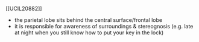 [[UCIL20882]]

- the parietal lobe sits behind the central surface/frontal lobe
- it is responsible for awareness of surroundings & stereognosis (e.g. late at night when you still know how to put your key in the lock)
